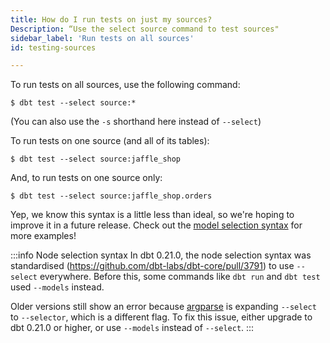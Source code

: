 ```yaml
---
title: How do I run tests on just my sources?
Description: “Use the select source command to test sources"
sidebar_label: 'Run tests on all sources'
id: testing-sources

---
```


To run tests on all sources, use the following command:

```
$ dbt test --select source:*
```
(You can also use the `-s` shorthand here instead of `--select`)

To run tests on one source (and all of its tables):

```
$ dbt test --select source:jaffle_shop
```

And, to run tests on one source <Term id="table" /> only:

```
$ dbt test --select source:jaffle_shop.orders
```

Yep, we know this syntax is a little less than ideal, so we're hoping to improve it in a future release. Check out the [model selection syntax](node-selection/syntax) for more examples!


:::info Node selection syntax 
In dbt 0.21.0, the node selection syntax was standardised (https://github.com/dbt-labs/dbt-core/pull/3791) to use `--select` everywhere. Before this, some commands like `dbt run` and `dbt test` used `--models` instead.  
 
Older versions still show an error because [argparse](https://docs.python.org/3/library/argparse.html#allow-abbrev) is expanding `--select` to `--selector`, which is a different flag.
To fix this issue, either upgrade to dbt 0.21.0 or higher, or use `--models` instead of `--select`.
:::
